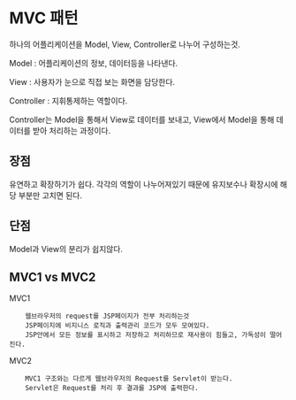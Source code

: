 # MVC 패턴
하나의 어플리케이션을 Model, View, Controller로 나누어 구성하는것.

Model : 어플리케이션의 정보, 데이터등을 나타낸다.

View : 사용자가 눈으로 직접 보는 화면을 담당한다.

Controller : 지휘통제하는 역할이다.

Controller는 Model을 통해서 View로 데이터를 보내고, View에서 Model을 통해 데이터를 받아
처리하는 과정이다.

## 장점
유연하고 확장하기가 쉽다.
각각의 역할이 나누어져있기 때문에 유지보수나 확장시에 해당 부분만 고치면 된다.

## 단점
Model과 View의 분리가 쉽지않다.

## MVC1 vs MVC2
MVC1
```
    웹브라우저의 request를 JSP페이지가 전부 처리하는것
    JSP페이지에 비지니스 로직과 출력관리 코드가 모두 모여있다.
    JSP안에서 모든 정보를 표시하고 저장하고 처리하므로 재사용이 힘들고, 가독성이 떨어진다.
```    

MVC2
```
    MVC1 구조와는 다르게 웹브라우저의 Request를 Servlet이 받는다.
    Servlet은 Request를 처리 후 결과를 JSP에 출력한다.

```